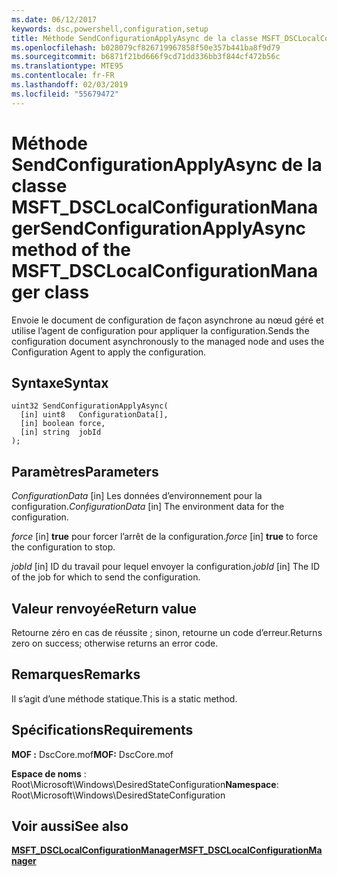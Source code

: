 ```yaml
---
ms.date: 06/12/2017
keywords: dsc,powershell,configuration,setup
title: Méthode SendConfigurationApplyAsync de la classe MSFT_DSCLocalConfigurationManager
ms.openlocfilehash: b028079cf826719967858f50e357b441ba8f9d79
ms.sourcegitcommit: b6871f21bd666f9cd71dd336bb3f844cf472b56c
ms.translationtype: MTE95
ms.contentlocale: fr-FR
ms.lasthandoff: 02/03/2019
ms.locfileid: "55679472"
---
```

# <a name="sendconfigurationapplyasync-method-of-the-msftdsclocalconfigurationmanager-class"></a><span data-ttu-id="fddaf-103">Méthode SendConfigurationApplyAsync de la classe MSFT_DSCLocalConfigurationManager</span><span class="sxs-lookup"><span data-stu-id="fddaf-103">SendConfigurationApplyAsync method of the MSFT_DSCLocalConfigurationManager class</span></span>

<span data-ttu-id="fddaf-104">Envoie le document de configuration de façon asynchrone au nœud géré et utilise l’agent de configuration pour appliquer la configuration.</span><span class="sxs-lookup"><span data-stu-id="fddaf-104">Sends the configuration document asynchronously to the managed node and uses the Configuration Agent to apply the configuration.</span></span>

## <a name="syntax"></a><span data-ttu-id="fddaf-105">Syntaxe</span><span class="sxs-lookup"><span data-stu-id="fddaf-105">Syntax</span></span>

```mof
uint32 SendConfigurationApplyAsync(
  [in] uint8   ConfigurationData[],
  [in] boolean force,
  [in] string  jobId
);
```

## <a name="parameters"></a><span data-ttu-id="fddaf-106">Paramètres</span><span class="sxs-lookup"><span data-stu-id="fddaf-106">Parameters</span></span>

<span data-ttu-id="fddaf-107">*ConfigurationData* \[in\] Les données d’environnement pour la configuration.</span><span class="sxs-lookup"><span data-stu-id="fddaf-107">*ConfigurationData* \[in\] The environment data for the configuration.</span></span>

<span data-ttu-id="fddaf-108">*force* \[in\] **true** pour forcer l’arrêt de la configuration.</span><span class="sxs-lookup"><span data-stu-id="fddaf-108">*force* \[in\] **true** to force the configuration to stop.</span></span>

<span data-ttu-id="fddaf-109">*jobId* \[in\] ID du travail pour lequel envoyer la configuration.</span><span class="sxs-lookup"><span data-stu-id="fddaf-109">*jobId* \[in\] The ID of the job for which to send the configuration.</span></span>

## <a name="return-value"></a><span data-ttu-id="fddaf-110">Valeur renvoyée</span><span class="sxs-lookup"><span data-stu-id="fddaf-110">Return value</span></span>

<span data-ttu-id="fddaf-111">Retourne zéro en cas de réussite ; sinon, retourne un code d’erreur.</span><span class="sxs-lookup"><span data-stu-id="fddaf-111">Returns zero on success; otherwise returns an error code.</span></span>

## <a name="remarks"></a><span data-ttu-id="fddaf-112">Remarques</span><span class="sxs-lookup"><span data-stu-id="fddaf-112">Remarks</span></span>

<span data-ttu-id="fddaf-113">Il s’agit d’une méthode statique.</span><span class="sxs-lookup"><span data-stu-id="fddaf-113">This is a static method.</span></span>

## <a name="requirements"></a><span data-ttu-id="fddaf-114">Spécifications</span><span class="sxs-lookup"><span data-stu-id="fddaf-114">Requirements</span></span>

<span data-ttu-id="fddaf-115">**MOF :** DscCore.mof</span><span class="sxs-lookup"><span data-stu-id="fddaf-115">**MOF:** DscCore.mof</span></span>

<span data-ttu-id="fddaf-116">**Espace de noms** : Root\Microsoft\Windows\DesiredStateConfiguration</span><span class="sxs-lookup"><span data-stu-id="fddaf-116">**Namespace**: Root\Microsoft\Windows\DesiredStateConfiguration</span></span>

## <a name="see-also"></a><span data-ttu-id="fddaf-117">Voir aussi</span><span class="sxs-lookup"><span data-stu-id="fddaf-117">See also</span></span>

[<span data-ttu-id="fddaf-118">**MSFT_DSCLocalConfigurationManager**</span><span class="sxs-lookup"><span data-stu-id="fddaf-118">**MSFT_DSCLocalConfigurationManager**</span></span>](msft-dsclocalconfigurationmanager.md)